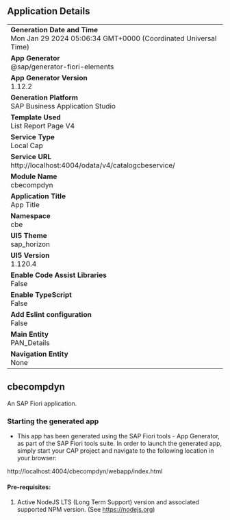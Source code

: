 ## Application Details
|               |
| ------------- |
|**Generation Date and Time**<br>Mon Jan 29 2024 05:06:34 GMT+0000 (Coordinated Universal Time)|
|**App Generator**<br>@sap/generator-fiori-elements|
|**App Generator Version**<br>1.12.2|
|**Generation Platform**<br>SAP Business Application Studio|
|**Template Used**<br>List Report Page V4|
|**Service Type**<br>Local Cap|
|**Service URL**<br>http://localhost:4004/odata/v4/catalogcbeservice/
|**Module Name**<br>cbecompdyn|
|**Application Title**<br>App Title|
|**Namespace**<br>cbe|
|**UI5 Theme**<br>sap_horizon|
|**UI5 Version**<br>1.120.4|
|**Enable Code Assist Libraries**<br>False|
|**Enable TypeScript**<br>False|
|**Add Eslint configuration**<br>False|
|**Main Entity**<br>PAN_Details|
|**Navigation Entity**<br>None|

## cbecompdyn

An SAP Fiori application.

### Starting the generated app

-   This app has been generated using the SAP Fiori tools - App Generator, as part of the SAP Fiori tools suite.  In order to launch the generated app, simply start your CAP project and navigate to the following location in your browser:

http://localhost:4004/cbecompdyn/webapp/index.html

#### Pre-requisites:

1. Active NodeJS LTS (Long Term Support) version and associated supported NPM version.  (See https://nodejs.org)


